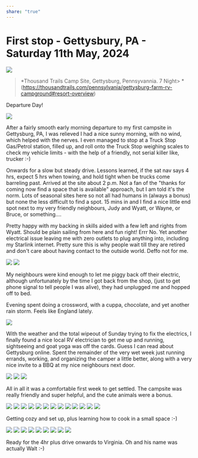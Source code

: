 ```yaml
---
share: "true"
---
```

<!--
published: 2024-05-18
image: https://library.wamphlett.net/photos/vamphlett/blog/header.jpg
title: First stop - Gettysbury, PA - Saturday 11th May, 2024
slug: May11
next: Williamsburg, VA
-->
# First stop - Gettysbury, PA - Saturday 11th May, 2024

<div class="images small">
<img src="https://library.wamphlett.net/photos/vamphlett/blog/2/IMG_4421.jpg" />
</div>

> *Thousand Trails Camp Site, Gettysburg, Pennsyvannia. 
> 7 Night> *(https://thousandtrails.com/pennsylvania/gettysburg-farm-rv-campground#resort-overview)

Departure Day!

<div class="images small">
<img src="https://library.wamphlett.net/photos/vamphlett/blog/2/IMG_4421.jpg" />
</div>

After a fairly smooth early morning departure to my first campsite in Gettysburg, PA, I was relieved I had a nice sunny morning, with no wind, which helped with the nerves. I even managed to stop at a Truck Stop Gas/Petrol station, filled up, and roll onto the Truck Stop weighing scales to check my vehicle limits - with the help of a friendly, not serial killer like, trucker :-) 

Onwards for a slow but steady drive. Lessons learned, if the sat nav says 4 hrs, expect 5 hrs when towing, and hold tight when be trucks come barreling past. Arrived at the site about 2 p.m. Not a fan of the "thanks for coming now find a space that is available" approach, but I am told it's the norm. Lots of seasonal sites here so not all had humans in (always a bonus) but none the less difficult to find a spot. 15 mins in and I find a nice little end spot next to my very friendly neighbours, Judy and Wyatt, or Wayne, or Bruce, or something....

Pretty happy with my backing in skills aided with a few left and rights from Wyatt. Should be plain sailing from here and fun right! Errr No. Yet another electrical issue leaving me with zero outlets to plug anything into, including my Starlink internet. Pretty sure this is why people wait till they are retired and don't care about having contact to the outside world. Deffo not for me.

<div class="images small">
<img src="https://library.wamphlett.net/photos/vamphlett/blog/2/IMG_4437.jpg" />
<img src="https://library.wamphlett.net/photos/vamphlett/blog/2/IMG_4474.jpg" />
</div>

My neighbours were kind enough to let me piggy back off their electric, although unfortunately by the time I got back from the shop, (just to get phone signal to tell people I was alive), they had unplugged me and hopped off to bed.

Evening spent doing a crossword, with a cuppa, chocolate, and yet another rain storm. Feels like England lately.
<div class="images small">
<img src="https://library.wamphlett.net/photos/vamphlett/blog/2/IMG_4426.jpg" />
</div>

With the weather and the total wipeout of Sunday trying to fix the electrics, I finally found a nice local RV electrician to get me up and running, sightseeing and goat yoga was off the cards. Guess  I can read about Gettysburg online. Spent the remainder of the very wet week just running errands, working, and organizing the camper a little better, along with a very nice invite to a BBQ at my nice neighbours next door.

<div class="images small">
<img src="https://library.wamphlett.net/photos/vamphlett/blog/2/IMG_4499.jpg" />
<img src="https://library.wamphlett.net/photos/vamphlett/blog/2/IMG_4500.jpg" />
<img src="https://library.wamphlett.net/photos/vamphlett/blog/2/IMG_4501.jpg" />
</div>

All in all it was a comfortable first week to get settled. The campsite was really friendly and super helpful, and the cute animals were a bonus. 

<div class="images small">
<img src="https://library.wamphlett.net/photos/vamphlett/blog/2/IMG_4434.jpg" />
<img src="https://library.wamphlett.net/photos/vamphlett/blog/2/IMG_4435.jpg" />
<img src="https://library.wamphlett.net/photos/vamphlett/blog/2/IMG_4443.jpg" />
<img src="https://library.wamphlett.net/photos/vamphlett/blog/2/IMG_4445.jpg" />
<img src="https://library.wamphlett.net/photos/vamphlett/blog/2/IMG_4448.jpg" />
<img src="https://library.wamphlett.net/photos/vamphlett/blog/2/IMG_4451.jpg" />
<img src="https://library.wamphlett.net/photos/vamphlett/blog/2/IMG_4452.jpg" />
<img src="https://library.wamphlett.net/photos/vamphlett/blog/2/IMG_4453.jpg" />
<img src="https://library.wamphlett.net/photos/vamphlett/blog/2/IMG_4454.jpg" />
<img src="https://library.wamphlett.net/photos/vamphlett/blog/2/IMG_4455.jpg" />
<img src="https://library.wamphlett.net/photos/vamphlett/blog/2/IMG_4456.jpg" />
<img src="https://library.wamphlett.net/photos/vamphlett/blog/2/IMG_4457.jpg" />
<img src="https://library.wamphlett.net/photos/vamphlett/blog/2/IMG_4458.jpg" />
</div>

Getting cozy and set up, plus learning how to cook in a small space :-)
<div class="images small">
<img src="https://library.wamphlett.net/photos/vamphlett/blog/2/IMG_4460.jpg" />
<img src="https://library.wamphlett.net/photos/vamphlett/blog/2/IMG_4463.jpg" />
<img src="https://library.wamphlett.net/photos/vamphlett/blog/2/IMG_4464.jpg" />
<img src="https://library.wamphlett.net/photos/vamphlett/blog/2/IMG_4468.jpg" />
<img src="https://library.wamphlett.net/photos/vamphlett/blog/2/IMG_4469.jpg" />
<img src="https://library.wamphlett.net/photos/vamphlett/blog/2/IMG_4502.jpg" />
<img src="https://library.wamphlett.net/photos/vamphlett/blog/2/IMG_4510.jpg" />
<img src="https://library.wamphlett.net/photos/vamphlett/blog/2/IMG_4511.jpg" />
<img src="https://library.wamphlett.net/photos/vamphlett/blog/2/IMG_4475.jpg" />
</div>

Ready for the 4hr plus drive onwards to Virginia. Oh and his name was actually Walt :-)















